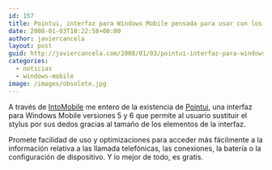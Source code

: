 ```yaml
---
id: 157
title: Pointui, interfaz para Windows Mobile pensada para usar con los dedos
date: 2008-01-03T10:22:58+00:00
author: javiercancela
layout: post
guid: http://javiercancela.com/2008/01/03/pointui-interfaz-para-windows-mobile-pensada-para-usar-con-los-dedos/
categories:
  - noticias
  - windows-mobile
image: /images/obsolete.jpg
---
```

A través de [IntoMobile](http://www.intomobile.com/2008/01/02/pointui-makes-your-touchscreen-enabled-windows-mobile-device-look-cooler-than-ever.html "Pointui makes your touchscreen enabled Windows Mobile device look cooler than ever") me entero de la existencia de [Pointui](http://www.pointui.com "Pointui"), una interfaz para Windows Mobile versiones 5 y 6 que permite al usuario sustituir el stylus por sus dedos gracias al tamaño de los elementos de la interfaz.

Promete facilidad de uso y optimizaciones para acceder más fácilmente a la información relativa a las llamada telefónicas, las conexiones, la batería o la configuración de dispositivo. Y lo mejor de todo, es gratis.